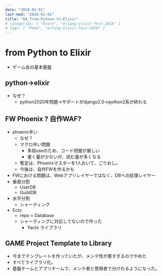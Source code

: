 ```yaml
---
date: "2018-01-01"
last-mod: "2018-01-01"
title: "04_from-Python-to-Elixir"
# categories: [ "Event", "erlang-elixir-fest-2018" ]
# tags: [ "Poem", "erlang-elixir-fest-2018" ]
---
```


# from Python to Elixir



- ゲーム会の基本基盤



## python->elixir

 - なぜ？
   - python2020年問題→サポートがdjango2.0→python2系が終わる


## FW Phoenix ? 自作WAF?

 - phoenix辛い
   - なぜ？
   - マクロ辛い問題
     - 多段useのため、コード把握が厳しい
      - 書く量が少ないが、読む量が多くなる
    - 暫定は、Phoenixマスターを1人おいて、ごりおし。
    - 今後は、自作FWを作るかも
 - FWにおける問題は、Webアプリレイヤーではなく、DBへの処理レイヤー
 - 垂直分割
   - UserDB
   - GuildDB
 - 水平分割
   - シャーディング
 - Ecto
   - repo = Database
   - シャーディングに対応してないので作った
      - Yacto ライブラリ
## GAME Project Template to Library

 - 今までテンプレートを作っていたが、メンテ性が悪すぎるのでやめた
 - すべてライブラリ化。
 - 基盤チームとアプリチームで、メンテ者と使用者で分けれるようになった。



